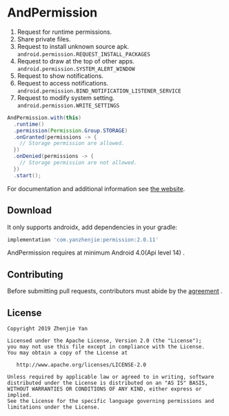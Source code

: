 ﻿# AndPermission
1. Request for runtime permissions.  
2. Share private files.  
3. Request to install unknown source apk.  
  `android.permission.REQUEST_INSTALL_PACKAGES`
4. Request to draw at the top of other apps.  
  `android.permission.SYSTEM_ALERT_WINDOW`
5. Request to show notifications.  
6. Request to access notifications.  
  `android.permission.BIND_NOTIFICATION_LISTENER_SERVICE`
7. Request to modify system setting.  
  `android.permission.WRITE_SETTINGS`

```java
AndPermission.with(this)
  .runtime()
  .permission(Permission.Group.STORAGE)
  .onGranted(permissions -> {
    // Storage permission are allowed.
  })
  .onDenied(permissions -> {
    // Storage permission are not allowed.
  })
  .start();
```

For documentation and additional information see [the website](https://yanzhenjie.com/AndPermission).

## Download
It only supports androidx, add dependencies in your gradle:

```groovy
implementation 'com.yanzhenjie:permission:2.0.11'
```

AndPermission requires at minimum Android 4.0(Api level 14) .

## Contributing
Before submitting pull requests, contributors must abide by the [agreement](CONTRIBUTING.md) .

## License
```text
Copyright 2019 Zhenjie Yan

Licensed under the Apache License, Version 2.0 (the "License");
you may not use this file except in compliance with the License.
You may obtain a copy of the License at

   http://www.apache.org/licenses/LICENSE-2.0

Unless required by applicable law or agreed to in writing, software
distributed under the License is distributed on an "AS IS" BASIS,
WITHOUT WARRANTIES OR CONDITIONS OF ANY KIND, either express or implied.
See the License for the specific language governing permissions and
limitations under the License.
```